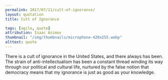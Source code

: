 ```yaml
---
permalink: 2017/07/11/cult-of-ignorance/
layout: quotation
title: Cult of Ignorance

tags: [agile, quote]
attribution: Isaac Asimov
thumbnail: "/img/thumbnails/microphone-420x255.webp"
alttext: quote
---
```


There is a cult of ignorance in the United States, and there always has been. The strain of
anti-intellectualism has been a constant thread winding its way through our political and cultural life,
nurtured by the false notion that democracy means that my ignorance is just as good as your knowledge.
